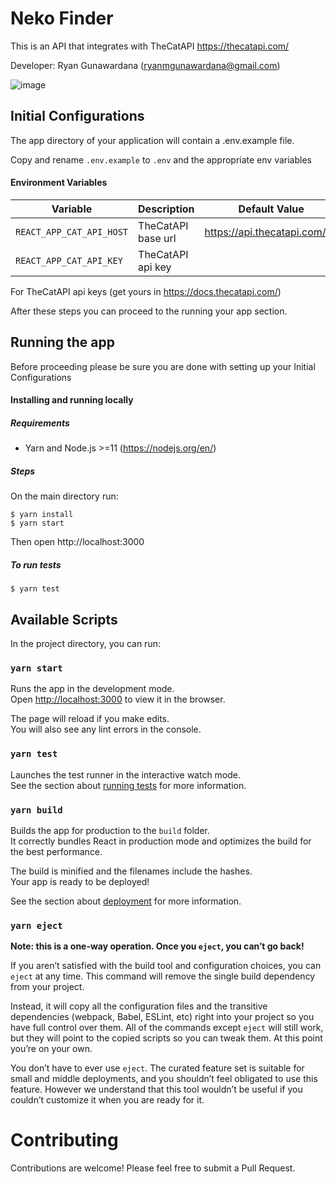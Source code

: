 # Neko Finder
This is an API that integrates with TheCatAPI
https://thecatapi.com/

Developer: Ryan Gunawardana (ryanmgunawardana@gmail.com)


![image](https://user-images.githubusercontent.com/26731966/153346344-d2ded930-404b-45ab-8045-d2f2bc3856bb.png)



## Initial Configurations

The app directory of your application will contain a .env.example file.

Copy and rename `.env.example` to `.env` and the appropriate env variables


#### Environment Variables

| Variable | Description | Default Value
| --- | --- | :---:
| `REACT_APP_CAT_API_HOST` | TheCatAPI base url | https://api.thecatapi.com/v1
| `REACT_APP_CAT_API_KEY` | TheCatAPI api key |

For TheCatAPI api keys (get yours in https://docs.thecatapi.com/)

After these steps you can proceed to the running your app section.


## Running the app
Before proceeding please be sure you are done with setting up your Initial Configurations

#### Installing and running locally

##### Requirements

* Yarn and Node.js >=11 (https://nodejs.org/en/)

##### Steps

On the main directory run:
```shell
$ yarn install
$ yarn start
``` 
Then open http://localhost:3000

##### To run tests
```shell
$ yarn test
``` 


## Available Scripts

In the project directory, you can run:

### `yarn start`

Runs the app in the development mode.\
Open [http://localhost:3000](http://localhost:3000) to view it in the browser.

The page will reload if you make edits.\
You will also see any lint errors in the console.

### `yarn test`

Launches the test runner in the interactive watch mode.\
See the section about [running tests](https://facebook.github.io/create-react-app/docs/running-tests) for more information.

### `yarn build`

Builds the app for production to the `build` folder.\
It correctly bundles React in production mode and optimizes the build for the best performance.

The build is minified and the filenames include the hashes.\
Your app is ready to be deployed!

See the section about [deployment](https://facebook.github.io/create-react-app/docs/deployment) for more information.

### `yarn eject`

**Note: this is a one-way operation. Once you `eject`, you can’t go back!**

If you aren’t satisfied with the build tool and configuration choices, you can `eject` at any time. This command will remove the single build dependency from your project.

Instead, it will copy all the configuration files and the transitive dependencies (webpack, Babel, ESLint, etc) right into your project so you have full control over them. All of the commands except `eject` will still work, but they will point to the copied scripts so you can tweak them. At this point you’re on your own.

You don’t have to ever use `eject`. The curated feature set is suitable for small and middle deployments, and you shouldn’t feel obligated to use this feature. However we understand that this tool wouldn’t be useful if you couldn’t customize it when you are ready for it.



# Contributing

Contributions are welcome! Please feel free to submit a Pull Request.

